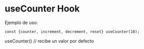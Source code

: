 # useCounter Hook

Ejemplo de uso:

```
const {counter, increment, decrement, reset} useCounter(10);
```

useCounter() // recibe un valor por defecto
